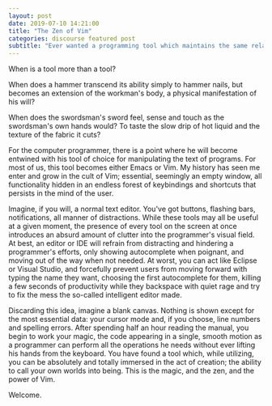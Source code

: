 ```yaml
---
layout: post
date: 2019-07-10 14:21:00
title: "The Zen of Vim"
categories: discourse featured post
subtitle: "Ever wanted a programming tool which maintains the same relationship as a sword to the knight, the hammer to the smith?"
---
```


When is a tool more than a tool?

When does a hammer transcend its ability simply to hammer nails, but becomes an extension of the workman's body, a physical manifestation of his will?

When does the swordsman's sword feel, sense and touch as the swordsman's own hands would? To taste the slow drip of hot liquid and the texture of the fabric it cuts?

For the computer programmer, there is a point where he will become entwined with his tool of choice for manipulating the text of programs. For most of us, this tool becomes either Emacs or Vim. My history has seen me enter and grow in the cult of Vim; essential, seemingly an empty window, all functionality hidden in an endless forest of keybindings and shortcuts that persists in the mind of the user.

Imagine, if you will, a normal text editor. You've got buttons, flashing bars, notifications, all manner of distractions. While these tools may all be useful at a given moment, the presence of every tool on the screen at once introduces an absurd amount of clutter into the programmer's visual field. At best, an editor or IDE will refrain from distracting and hindering a programmer's efforts, only showing autocomplete when poignant, and moving out of the way when not needed. At worst, you can act like Eclipse or Visual Studio, and forcefully prevent users from moving forward with typing the name they want, choosing the first autocomplete for them, killing a few seconds of productivity while they backspace with quiet rage and try to fix the mess the so-called intelligent editor made.

Discarding this idea, imagine a blank canvas. Nothing is shown except for the most essential data: your cursor mode and, if you choose, line numbers and spelling errors. After spending half an hour reading the manual, you begin to work your magic, the code appearing in a single, smooth motion as a programmer can perform all the operations he needs without ever lifting his hands from the keyboard. You have found a tool which, while utilizing, you can be absolutely and totally immersed in the act of creation; the ability to call your own worlds into being. This is the magic, and the zen, and the power of Vim.

Welcome.
